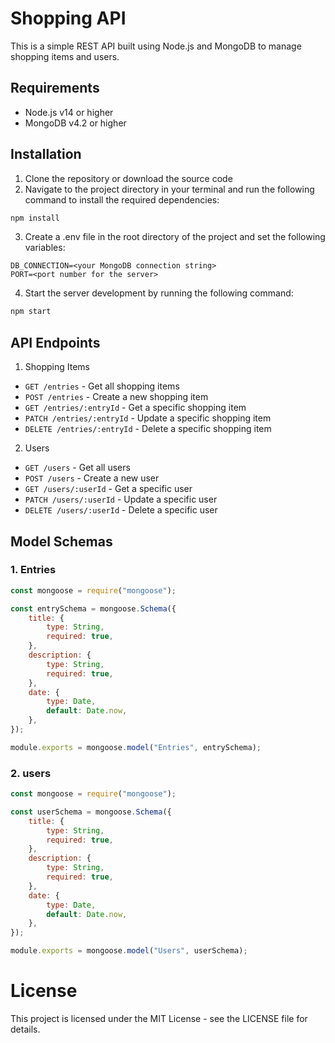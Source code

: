 # Shopping API
This is a simple REST API built using Node.js and MongoDB to manage shopping items and users.

## Requirements
* Node.js v14 or higher
* MongoDB v4.2 or higher

## Installation
1. Clone the repository or download the source code
2. Navigate to the project directory in your terminal and run the following command to install the required dependencies:

```sh
npm install
```

3. Create a .env file in the root directory of the project and set the following variables:

```env
DB_CONNECTION=<your MongoDB connection string>
PORT=<port number for the server>
```

4. Start the server development by running the following command:

```sh
npm start
```
## API Endpoints

1. Shopping Items

* `GET /entries` - Get all shopping items
* `POST /entries` - Create a new shopping item
* `GET /entries/:entryId` - Get a specific shopping item
* `PATCH /entries/:entryId` - Update a specific shopping item
* `DELETE /entries/:entryId` - Delete a specific shopping item

2. Users

* `GET /users` - Get all users
* `POST /users` - Create a new user
* `GET /users/:userId` - Get a specific user
* `PATCH /users/:userId` - Update a specific user
* `DELETE /users/:userId` - Delete a specific user

## Model Schemas

### 1. Entries
```js
const mongoose = require("mongoose");

const entrySchema = mongoose.Schema({
	title: {
		type: String,
		required: true,
	},
	description: {
		type: String,
		required: true,
	},
	date: {
		type: Date,
		default: Date.now,
	},
});

module.exports = mongoose.model("Entries", entrySchema);
```

### 2. users
```js
const mongoose = require("mongoose");

const userSchema = mongoose.Schema({
	title: {
		type: String,
		required: true,
	},
	description: {
		type: String,
		required: true,
	},
	date: {
		type: Date,
		default: Date.now,
	},
});

module.exports = mongoose.model("Users", userSchema);
```

# License
This project is licensed under the MIT License - see the LICENSE file for details.